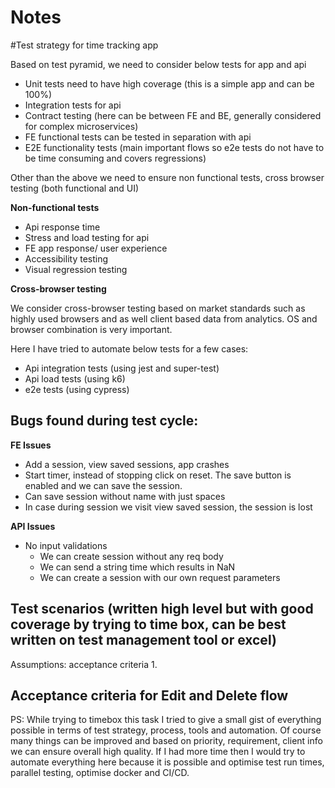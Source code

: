 # Notes

#Test strategy for time tracking app

Based on test pyramid, we need to consider below tests for app and api
- Unit tests need to have high coverage (this is a simple app and can be 100%)
- Integration tests for api
- Contract testing (here can be between FE and BE, generally considered for complex microservices)
- FE functional tests can be tested in separation with api
- E2E functionality tests (main important flows so e2e tests do not have to be time consuming and covers regressions)

Other than the above we need to ensure non functional tests, cross browser testing (both functional and UI)

**Non-functional tests**
- Api response time
- Stress and load testing for api
- FE app response/ user experience
- Accessibility testing
- Visual regression testing

**Cross-browser testing**

We consider cross-browser testing based on market standards such as highly used browsers and as well client based data from analytics. OS and browser combination is very important.

Here I have tried to automate below tests for a few cases:
- Api integration tests (using jest and super-test)
- Api load tests (using k6)
- e2e tests (using cypress)

## Bugs found during test cycle:
**FE Issues**
- Add a session, view saved sessions, app crashes
- Start timer, instead of stopping click on reset. The save button is enabled and we can save the session.
- Can save session without name with just spaces
- In case during session we visit view saved session, the session is lost

**API Issues**
- No input validations
    - We can create session without any req body
    - We can send a string time which results in NaN
    - We can create a session with our own request parameters



## Test scenarios (written high level but with good coverage by trying to time box, can be best written on test management tool or excel)
Assumptions: acceptance criteria
1. 


## Acceptance criteria for Edit and Delete flow




PS:
While trying to timebox this task I tried to give a small gist of everything possible in terms of test strategy, process, tools and automation. Of course many things can be improved and based on priority, requirement, client info we can ensure overall high quality. If I had more time then I would try to automate everything here because it is possible and optimise test run times, parallel testing, optimise docker and CI/CD.
